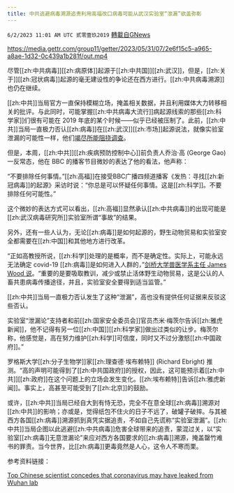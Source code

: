 ```yaml
---
title: 中共逃避病毒溯源追责利用高福改口病毒可能从武汉实验室“泄漏”欲盖弥彰
---
```

`6/2/2023 11:01 AM UTC 贰零壹玖2019` [轉載自GNews](https://gnews.org/articles/1352008)


https://media.gettr.com/group11/getter/2023/05/31/07/2e6f15c5-a965-a8ae-1d32-0c439a1b281f/out.mp4


尽管[[zh:中共病毒]][[zh:病原体]]起源于[[zh:中共国]][[zh:武汉]]，但是，[[zh:关于]][[zh:冠状病毒]]起源的毫无建设性的争论还在西方进行。[[zh:中共病毒溯源]]也仍在继续。

  

[[zh:中共]]当局官方一直保持模糊立场，掩盖相关数据，并且利用媒体大力转移相关的批评。与此同时，可能掌握[[zh:中共病毒大流行]]病起源线索的那些[[zh:科学家]]们很有可能在 2019 年底的某个时候——似乎已经被压制了。此前，[[zh:中共]]当局一直极力否认[[zh:病毒]]在[[zh:武汉]][[zh:市场]]起源说法，就像实验室泄漏的可能性一样，他们[竭尽所能阻挠调查](https://news.yahoo.com/china-rejects-plan-covid-19-101200041.html)。

  

但是，本周，[[zh:中共]][[zh:疾病预防控制中心]]前负责人乔治·高 (George Gao)一反常态，他在 BBC 的播客节目微妙的表达了他的看法，他声称：

“不要排除任何事情。”[[zh:高福]]在接受BBC广播四频道播客《发热：寻找[[zh:新冠病毒]]的起源》采访时说：“你总是可以怀疑任何事情。这是[[zh:科学]]。不要排除任何可能性。”

这个微妙的表达方式可以看出，[[zh:高福]]显然承认[[zh:中共病毒]]的出现可能是[[zh:武汉病毒研究所]]实验室所谓“事故”的结果。

另外，还有一些人认为，无论[[zh:病毒]]是如何起源的，野生动物贸易和实验室安全都需要在[[zh:中国]]和其他地方进行改革。

“正如高教授所说，[[zh:科学]]处理的是概率，而不是确定性。实际上，可能永远无法确定 covid-19 [[zh:病毒]]是如何进入人群的，”[剑桥大学兽医学系主任 James Wood 说](https://www.sciencemediacentre.org/expert-reaction-to-comments-from-professor-george-gao-on-the-origins-of-sars-cov-2/)。“重要的是要吸取教训，减少或禁止活体野生动物贸易，这是公认的人畜共患病毒传播途径，并且，实验室安全要得到适当监管。”

  

[[zh:中共]]当局一直极力否认发生了这种“泄漏”，高也没有提供任何证据来反驳这些否认。

实验室“泄漏论”支持者和前[[zh:国家安全委员会]]官员杰米·梅茨尔告诉[[zh:雅虎新闻]]，他不记得有另一位[[zh:中国]][[zh:科学家]]做出过类似的让步。梅茨尔称，他感觉是，高在努力维护[[zh:科学]]可信度，同时又不过分激怒[[zh:中国政府]]。”

  

罗格斯大学[[zh:分子生物学]]家[[zh:理查德·埃布赖特]] (Richard Ebright) 推测。“高的声明可能得到了[[zh:中共国政府]]的授权，因此，这可能预示着[[zh:中共]][[zh:政府]]在这个问题上的立场会发生变化。[[zh:埃布赖特]]告诉[[zh:雅虎新闻]]。事实上，高甚至可能受到了[[zh:北京]]的鼓励。

  

或许，[[zh:中共]]当局已经自大到有恃无恐，完全不在意全球[[zh:病毒]]溯源对[[zh:中共]]的影响；亦或是，觉得纸包不住火的日子不远了，破罐子破摔。与其被西方各国[[zh:病毒]]溯源抓到真凭实据追责，不如自己先谎称“实验室泄漏”。[[zh:中共]]当局企图以此逃避[[zh:中共病毒]]危害全球带来的追责，蒙混过关，以“实验室[[zh:病毒]]无意泄漏论”来应对西方各国要求的[[zh:病毒]]溯源，掩盖罄竹难书的罪责。当今世界，比[[zh:病毒]]更毒竟然是人心，这令人不寒而栗。




参考资料链接：

[Top Chinese scientist concedes that coronavirus may have leaked from Wuhan lab](https://news.yahoo.com/top-chinese-scientist-concedes-that-coronavirus-may-have-leaked-from-wuhan-lab-181714446.html)
